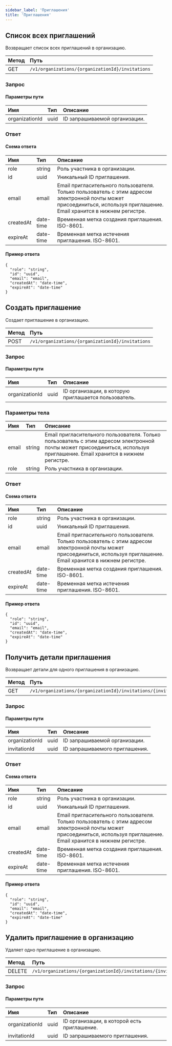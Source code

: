 ```yaml
---
sidebar_label: 'Приглашения'
title: 'Приглашения'
---
```


## Список всех приглашений

Возвращает список всех приглашений в организацию.

| Метод | Путь |
| :----- | :--- |
| GET | `/v1/organizations/{organizationId}/invitations` |

### Запрос

#### Параметры пути

| Имя | Тип | Описание |
| :--- | :--- | :---------- |
| organizationId | uuid | ID запрашиваемой организации. | 


### Ответ

#### Схема ответа

| Имя | Тип | Описание |
| :--- | :--- | :---------- |
| role | string | Роль участника в организации. | 
| id | uuid | Уникальный ID приглашения. | 
| email | email | Email пригласительного пользователя. Только пользователь с этим адресом электронной почты может присоединиться, используя приглашение. Email хранится в нижнем регистре. | 
| createdAt | date-time | Временная метка создания приглашения. ISO-8601. | 
| expireAt | date-time | Временная метка истечения приглашения. ISO-8601. | 


#### Пример ответа

```
{
  "role": "string",
  "id": "uuid",
  "email": "email",
  "createdAt": "date-time",
  "expireAt": "date-time"
}
```

## Создать приглашение

Создает приглашение в организацию.

| Метод | Путь |
| :----- | :--- |
| POST | `/v1/organizations/{organizationId}/invitations` |

### Запрос

#### Параметры пути

| Имя | Тип | Описание |
| :--- | :--- | :---------- |
| organizationId | uuid | ID организации, в которую приглашается пользователь. | 

### Параметры тела

| Имя | Тип | Описание |
| :--- | :--- | :---------- |
| email | string | Email пригласительного пользователя. Только пользователь с этим адресом электронной почты может присоединиться, используя приглашение. Email хранится в нижнем регистре. | 
| role | string | Роль участника в организации. | 

### Ответ

#### Схема ответа

| Имя | Тип | Описание |
| :--- | :--- | :---------- |
| role | string | Роль участника в организации. | 
| id | uuid | Уникальный ID приглашения. | 
| email | email | Email пригласительного пользователя. Только пользователь с этим адресом электронной почты может присоединиться, используя приглашение. Email хранится в нижнем регистре. | 
| createdAt | date-time | Временная метка создания приглашения. ISO-8601. | 
| expireAt | date-time | Временная метка истечения приглашения. ISO-8601. | 


#### Пример ответа

```
{
  "role": "string",
  "id": "uuid",
  "email": "email",
  "createdAt": "date-time",
  "expireAt": "date-time"
}
```

## Получить детали приглашения

Возвращает детали для одного приглашения в организацию.

| Метод | Путь |
| :----- | :--- |
| GET | `/v1/organizations/{organizationId}/invitations/{invitationId}` |

### Запрос

#### Параметры пути

| Имя | Тип | Описание |
| :--- | :--- | :---------- |
| organizationId | uuid | ID запрашиваемой организации. | 
| invitationId | uuid | ID запрашиваемого приглашения. | 


### Ответ

#### Схема ответа

| Имя | Тип | Описание |
| :--- | :--- | :---------- |
| role | string | Роль участника в организации. | 
| id | uuid | Уникальный ID приглашения. | 
| email | email | Email пригласительного пользователя. Только пользователь с этим адресом электронной почты может присоединиться, используя приглашение. Email хранится в нижнем регистре. | 
| createdAt | date-time | Временная метка создания приглашения. ISO-8601. | 
| expireAt | date-time | Временная метка истечения приглашения. ISO-8601. | 


#### Пример ответа

```
{
  "role": "string",
  "id": "uuid",
  "email": "email",
  "createdAt": "date-time",
  "expireAt": "date-time"
}
```

## Удалить приглашение в организацию

Удаляет одно приглашение в организацию.

| Метод | Путь |
| :----- | :--- |
| DELETE | `/v1/organizations/{organizationId}/invitations/{invitationId}` |

### Запрос

#### Параметры пути

| Имя | Тип | Описание |
| :--- | :--- | :---------- |
| organizationId | uuid | ID организации, в которой есть приглашение. | 
| invitationId | uuid | ID запрашиваемого приглашения. | 
